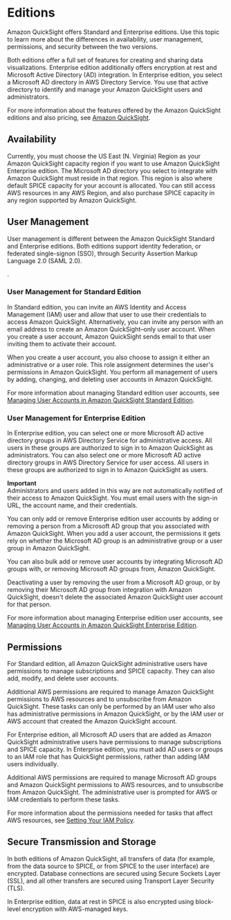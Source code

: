 # Editions<a name="editions"></a>

Amazon QuickSight offers Standard and Enterprise editions\. Use this topic to learn more about the differences in availability, user management, permissions, and security between the two versions\. 

Both editions offer a full set of features for creating and sharing data visualizations\. Enterprise edition additionally offers encryption at rest and Microsoft Active Directory \(AD\) integration\. In Enterprise edition, you select a Microsoft AD directory in AWS Directory Service\. You use that active directory to identify and manage your Amazon QuickSight users and administrators\. 

For more information about the features offered by the Amazon QuickSight editions and also pricing, see [Amazon QuickSight](https://quicksight.aws)\. 

## Availability<a name="edition-availability"></a>

Currently, you must choose the US East \(N\. Virginia\) Region as your Amazon QuickSight capacity region if you want to use Amazon QuickSight Enterprise edition\. The Microsoft AD directory you select to integrate with Amazon QuickSight must reside in that region\. This region is also where default SPICE capacity for your account is allocated\. You can still access AWS resources in any AWS Region, and also purchase SPICE capacity in any region supported by Amazon QuickSight\.

## User Management<a name="edition-user-management"></a>

User management is different between the Amazon QuickSight Standard and Enterprise editions\. Both editions support identity federation, or federated single\-signon \(SSO\), through Security Assertion Markup Language 2\.0 \(SAML 2\.0\)\.

\.

### User Management for Standard Edition<a name="edition-user-management-standard"></a>

In Standard edition, you can invite an AWS Identity and Access Management \(IAM\) user and allow that user to use their credentials to access Amazon QuickSight\. Alternatively, you can invite any person with an email address to create an Amazon QuickSight–only user account\. When you create a user account, Amazon QuickSight sends email to that user inviting them to activate their account\. 

When you create a user account, you also choose to assign it either an administrative or a user role\. This role assignment determines the user's permissions in Amazon QuickSight\. You perform all management of users by adding, changing, and deleting user accounts in Amazon QuickSight\. 

For more information about managing Standard edition user accounts, see [Managing User Accounts in Amazon QuickSight Standard Edition](managing-users.md)\.

### User Management for Enterprise Edition<a name="edition-user-management-enterprise"></a>

In Enterprise edition, you can select one or more Microsoft AD active directory groups in AWS Directory Service for administrative access\. All users in these groups are authorized to sign in to Amazon QuickSight as administrators\. You can also select one or more Microsoft AD active directory groups in AWS Directory Service for user access\. All users in these groups are authorized to sign in to Amazon QuickSight as users\. 

**Important**  
Administrators and users added in this way are not automatically notified of their access to Amazon QuickSight\. You must email users with the sign\-in URL, the account name, and their credentials\.

You can only add or remove Enterprise edition user accounts by adding or removing a person from a Microsoft AD group that you associated with Amazon QuickSight\. When you add a user account, the permissions it gets rely on whether the Microsoft AD group is an administrative group or a user group in Amazon QuickSight\. 

You can also bulk add or remove user accounts by integrating Microsoft AD groups with, or removing Microsoft AD groups from, Amazon QuickSight\. 

Deactivating a user by removing the user from a Microsoft AD group, or by removing their Microsoft AD group from integration with Amazon QuickSight, doesn't delete the associated Amazon QuickSight user account for that person\. 

For more information about managing Enterprise edition user accounts, see [Managing User Accounts in Amazon QuickSight Enterprise Edition](managing-users-enterprise.md)\.

## Permissions<a name="edition-permissions"></a>

For Standard edition, all Amazon QuickSight administrative users have permissions to manage subscriptions and SPICE capacity\. They can also add, modify, and delete user accounts\. 

Additional AWS permissions are required to manage Amazon QuickSight permissions to AWS resources and to unsubscribe from Amazon QuickSight\. These tasks can only be performed by an IAM user who also has administrative permissions in Amazon QuickSight, or by the IAM user or AWS account that created the Amazon QuickSight account\.

For Enterprise edition, all Microsoft AD users that are added as Amazon QuickSight administrative users have permissions to manage subscriptions and SPICE capacity\. In Enterprise edition, you must add AD users or groups to an IAM role that has QuickSight permissions, rather than adding IAM users individually\.

Additional AWS permissions are required to manage Microsoft AD groups and Amazon QuickSight permissions to AWS resources, and to unsubscribe from Amazon QuickSight\. The administrative user is prompted for AWS or IAM credentials to perform these tasks\.

For more information about the permissions needed for tasks that affect AWS resources, see [Setting Your IAM Policy](set-iam-policy.md)\.

## Secure Transmission and Storage<a name="security"></a>

In both editions of Amazon QuickSight, all transfers of data \(for example, from the data source to SPICE, or from SPICE to the user interface\) are encrypted\. Database connections are secured using Secure Sockets Layer \(SSL\), and all other transfers are secured using Transport Layer Security \(TLS\)\.

In Enterprise edition, data at rest in SPICE is also encrypted using block\-level encryption with AWS\-managed keys\.